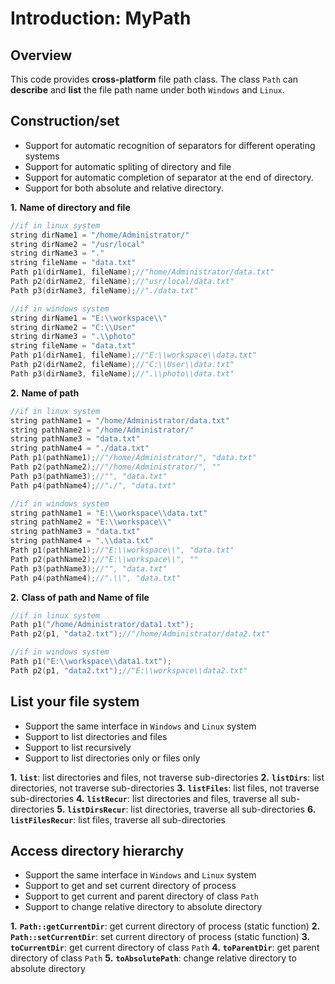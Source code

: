 # Introduction: MyPath

## Overview
This code provides **cross-platform** file path class. The class `Path` can **describe** and **list** the file path name under both `Windows` and `Linux`.

## Construction/set
+ Support for automatic recognition of separators for different operating systems
+ Support for automatic spliting of directory and file
+ Support for automatic completion of separator at the end of directory.
+ Support for both absolute and relative directory.

**1.** **Name of directory and file**
```C++
//if in linux system
string dirName1 = "/home/Administrator/"
string dirName2 = "/usr/local"
string dirName3 = "."
string fileName = "data.txt"
Path p1(dirName1, fileName);//"home/Administrator/data.txt"
Path p2(dirName2, fileName);//"usr/local/data.txt"
Path p3(dirName3, fileName);//"./data.txt"
```

```C++
//if in windows system
string dirName1 = "E:\\workspace\\"
string dirName2 = "C:\\User"
string dirName3 = ".\\photo"
string fileName = "data.txt"
Path p1(dirName1, fileName);//"E:\\workspace\\data.txt"
Path p2(dirName2, fileName);//"C:\\User\\data.txt"
Path p3(dirName3, fileName);//".\\photo\\data.txt"
```

**2.** **Name of path**
```C++
//if in linux system
string pathName1 = "/home/Administrator/data.txt"
string pathName2 = "/home/Administrator/"
string pathName3 = "data.txt"
string pathName4 = "./data.txt"
Path p1(pathName1);//"/home/Administrator/", "data.txt" 
Path p2(pathName2);//"/home/Administrator/", "" 
Path p3(pathName3);//"", "data.txt" 
Path p4(pathName4);//"./", "data.txt" 
```

```C++
//if in windows system
string pathName1 = "E:\\workspace\\data.txt"
string pathName2 = "E:\\workspace\\"
string pathName3 = "data.txt"
string pathName4 = ".\\data.txt"
Path p1(pathName1);//"E:\\workspace\\", "data.txt" 
Path p2(pathName2);//"E:\\workspace\\", "" 
Path p3(pathName3);//"", "data.txt" 
Path p4(pathName4);//".\\", "data.txt" 
```

**2.** **Class of path and Name of file**
```C++
//if in linux system
Path p1("/home/Administrator/data1.txt");
Path p2(p1, "data2.txt");//"/home/Administrator/data2.txt"
```

```C++
//if in windows system
Path p1("E:\\workspace\\data1.txt");
Path p2(p1, "data2.txt");//"E:\\workspace\\data2.txt"
```

## List your file system
+ Support the same interface in `Windows` and `Linux` system
+ Support to list directories and files
+ Support to list recursively
+ Support to list directories only or files only

**1.** **`list`**: list directories and files, not traverse sub-directories
**2.** **`listDirs`**: list directories, not traverse sub-directories
**3.** **`listFiles`**: list files, not traverse sub-directories
**4.** **`listRecur`**: list directories and files, traverse all sub-directories
**5.** **`listDirsRecur`**: list directories, traverse all sub-directories
**6.** **`listFilesRecur`**: list files, traverse all sub-directories

## Access directory hierarchy
+ Support the same interface in `Windows` and `Linux` system
+ Support to get and set current directory of process
+ Support to get current and parent directory of class `Path`
+ Support to change relative directory to absolute directory

**1.** **`Path::getCurrentDir`**: get current directory of process (static function)
**2.** **`Path::setCurrentDir`**: set current directory of process (static function)
**3.** **`toCurrentDir`**: get current directory of class `Path`
**4.** **`toParentDir`**: get parent directory of class `Path`
**5.** **`toAbsolutePath`**: change relative directory to absolute directory

